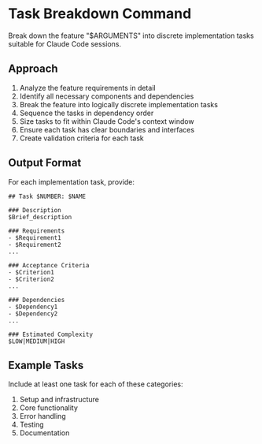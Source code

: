# Task Breakdown Command

Break down the feature "$ARGUMENTS" into discrete implementation tasks suitable for Claude Code sessions.

## Approach
1. Analyze the feature requirements in detail
2. Identify all necessary components and dependencies
3. Break the feature into logically discrete implementation tasks
4. Sequence the tasks in dependency order
5. Size tasks to fit within Claude Code's context window
6. Ensure each task has clear boundaries and interfaces
7. Create validation criteria for each task

## Output Format
For each implementation task, provide:

```
## Task $NUMBER: $NAME

### Description
$Brief_description

### Requirements
- $Requirement1
- $Requirement2
...

### Acceptance Criteria
- $Criterion1
- $Criterion2
...

### Dependencies
- $Dependency1
- $Dependency2
...

### Estimated Complexity
$LOW|MEDIUM|HIGH
```

## Example Tasks
Include at least one task for each of these categories:
1. Setup and infrastructure
2. Core functionality 
3. Error handling
4. Testing
5. Documentation